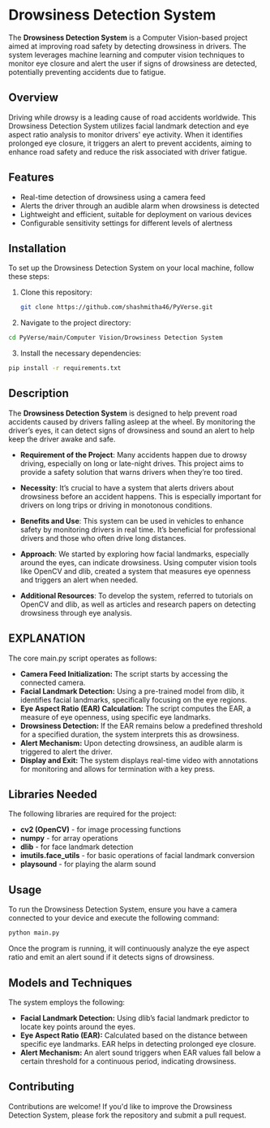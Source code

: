 # Drowsiness Detection System
The **Drowsiness Detection System** is a Computer Vision-based project aimed at improving road safety by detecting drowsiness in drivers. The system leverages machine learning and computer vision techniques to monitor eye closure and alert the user if signs of drowsiness are detected, potentially preventing accidents due to fatigue.

## Overview

Driving while drowsy is a leading cause of road accidents worldwide. This Drowsiness Detection System utilizes facial landmark detection and eye aspect ratio analysis to monitor drivers' eye activity. When it identifies prolonged eye closure, it triggers an alert to prevent accidents, aiming to enhance road safety and reduce the risk associated with driver fatigue.

## Features

- Real-time detection of drowsiness using a camera feed
- Alerts the driver through an audible alarm when drowsiness is detected
- Lightweight and efficient, suitable for deployment on various devices
- Configurable sensitivity settings for different levels of alertness

## Installation

To set up the Drowsiness Detection System on your local machine, follow these steps:

1. Clone this repository:
   ```bash
   git clone https://github.com/shashmitha46/PyVerse.git
2. Navigate to the project directory:
```bash
cd PyVerse/main/Computer Vision/Drowsiness Detection System
```
3. Install the necessary dependencies:
```bash
pip install -r requirements.txt
```
## Description

The **Drowsiness Detection System** is designed to help prevent road accidents caused by drivers falling asleep at the wheel. By monitoring the driver’s eyes, it can detect signs of drowsiness and sound an alert to help keep the driver awake and safe.

- **Requirement of the Project**: Many accidents happen due to drowsy driving, especially on long or late-night drives. This project aims to provide a safety solution that warns drivers when they’re too tired.

- **Necessity**: It’s crucial to have a system that alerts drivers about drowsiness before an accident happens. This is especially important for drivers on long trips or driving in monotonous conditions.

- **Benefits and Use**: This system can be used in vehicles to enhance safety by monitoring drivers in real time. It’s beneficial for professional drivers and those who often drive long distances.

- **Approach**: We started by exploring how facial landmarks, especially around the eyes, can indicate drowsiness. Using computer vision tools like OpenCV and dlib, created a system that measures eye openness and triggers an alert when needed.

- **Additional Resources**: To develop the system, referred to tutorials on OpenCV and dlib, as well as articles and research papers on detecting drowsiness through eye analysis.

## EXPLANATION
The core main.py script operates as follows:

- **Camera Feed Initialization:** The script starts by accessing the connected camera.
- **Facial Landmark Detection:** Using a pre-trained model from dlib, it identifies facial landmarks, specifically focusing on the eye regions.
- **Eye Aspect Ratio (EAR) Calculation:** The script computes the EAR, a measure of eye openness, using specific eye landmarks.
- **Drowsiness Detection:** If the EAR remains below a predefined threshold for a specified duration, the system interprets this as drowsiness.
- **Alert Mechanism:** Upon detecting drowsiness, an audible alarm is triggered to alert the driver.
- **Display and Exit:** The system displays real-time video with annotations for monitoring and allows for termination with a key press.

## Libraries Needed
The following libraries are required for the project:

- **cv2 (OpenCV)** - for image processing functions
- **numpy** - for array operations
- **dlib** - for face landmark detection
- **imutils.face_utils** - for basic operations of facial landmark conversion
- **playsound** - for playing the alarm sound
  
## Usage
To run the Drowsiness Detection System, ensure you have a camera connected to your device and execute the following command:

```bash
python main.py
```
Once the program is running, it will continuously analyze the eye aspect ratio and emit an alert sound if it detects signs of drowsiness.

## Models and Techniques
The system employs the following:

- **Facial Landmark Detection:** Using dlib’s facial landmark predictor to locate key points around the eyes.
- **Eye Aspect Ratio (EAR):** Calculated based on the distance between specific eye landmarks. EAR helps in detecting prolonged eye closure.
- **Alert Mechanism:** An alert sound triggers when EAR values fall below a certain threshold for a continuous period, indicating drowsiness.

## Contributing
Contributions are welcome! If you'd like to improve the Drowsiness Detection System, please fork the repository and submit a pull request.
